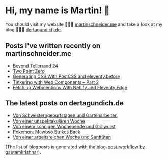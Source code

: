 # Hi, my name is Martin! 👋 
You should visit my website 👨🏼‍💻  [martinschneider.me](https://martinschneider.me) and take a look at my blog 🤷🏼‍♂️ [dertagundich.de](https://www.dertagundich.de).

## Posts I've written recently on martinschneider.me
<!-- MSME-POST-LIST:START -->
- [Beyond Tellerrand 24](https://martinschneider.me/articles/beyond-tellerrand-24/)
- [Two Point Zero](https://martinschneider.me/articles/two-point-zero/)
- [Generating CSS With PostCSS and eleventy.before](https://martinschneider.me/articles/generating-css-with-postcss-and-eleventy-before/)
- [Tinkering with Web Components – Part 2](https://martinschneider.me/articles/tinkering-with-web-components-part-2/)
- [Fetching Webmentions With Netlify and Eleventy Edge](https://martinschneider.me/articles/fetching-webmentions-with-netlify-and-eleventy-edge/)
<!-- MSME-POST-LIST:END -->

## The latest posts on dertagundich.de
<!-- DTUI-POST-LIST:START -->
- [Von Schwesterngeburtstagen und Gartenarbeiten](https://www.dertagundich.de/2025/03/von-schwesterngeburtstagen-und-gartenarbeiten)
- [Von einer unspektakulären Woche](https://www.dertagundich.de/2025/03/von-einer-unspektakularen-woche)
- [Von einem sonnigen Wochenende und Grillwurst](https://www.dertagundich.de/2025/03/von-einem-sonnigen-wochenende-und-grillwurst)
- [Pokémon: Mewtwo Strikes Back](https://www.dertagundich.de/2025/03/pokemon-mewtwo-strikes-back)
- [Von einer arbeitsreichen Woche und Senftüten](https://www.dertagundich.de/2025/03/von-einer-arbeitsreichen-woche-und-senftuten)
<!-- DTUI-POST-LIST:END -->

(The list of blogposts is generated with the [blog-post-workflow by gautamkrishnar](https://github.com/gautamkrishnar/blog-post-workflow)).
